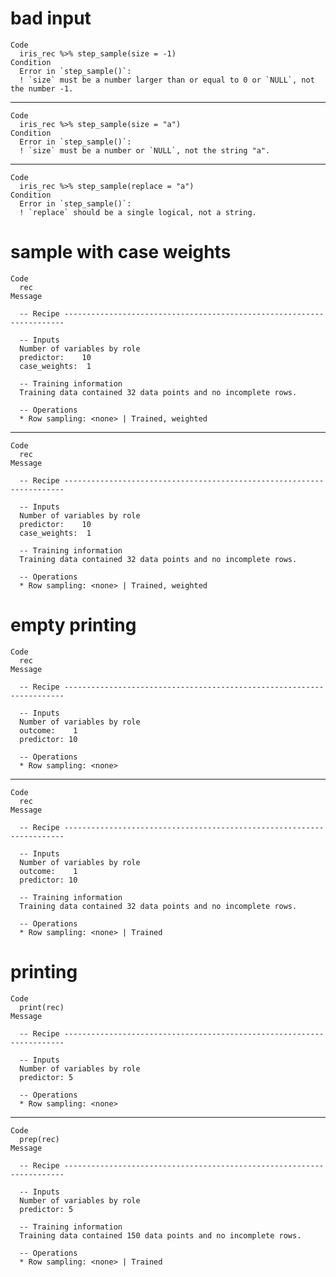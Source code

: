 # bad input

    Code
      iris_rec %>% step_sample(size = -1)
    Condition
      Error in `step_sample()`:
      ! `size` must be a number larger than or equal to 0 or `NULL`, not the number -1.

---

    Code
      iris_rec %>% step_sample(size = "a")
    Condition
      Error in `step_sample()`:
      ! `size` must be a number or `NULL`, not the string "a".

---

    Code
      iris_rec %>% step_sample(replace = "a")
    Condition
      Error in `step_sample()`:
      ! `replace` should be a single logical, not a string.

# sample with case weights

    Code
      rec
    Message
      
      -- Recipe ----------------------------------------------------------------------
      
      -- Inputs 
      Number of variables by role
      predictor:    10
      case_weights:  1
      
      -- Training information 
      Training data contained 32 data points and no incomplete rows.
      
      -- Operations 
      * Row sampling: <none> | Trained, weighted

---

    Code
      rec
    Message
      
      -- Recipe ----------------------------------------------------------------------
      
      -- Inputs 
      Number of variables by role
      predictor:    10
      case_weights:  1
      
      -- Training information 
      Training data contained 32 data points and no incomplete rows.
      
      -- Operations 
      * Row sampling: <none> | Trained, weighted

# empty printing

    Code
      rec
    Message
      
      -- Recipe ----------------------------------------------------------------------
      
      -- Inputs 
      Number of variables by role
      outcome:    1
      predictor: 10
      
      -- Operations 
      * Row sampling: <none>

---

    Code
      rec
    Message
      
      -- Recipe ----------------------------------------------------------------------
      
      -- Inputs 
      Number of variables by role
      outcome:    1
      predictor: 10
      
      -- Training information 
      Training data contained 32 data points and no incomplete rows.
      
      -- Operations 
      * Row sampling: <none> | Trained

# printing

    Code
      print(rec)
    Message
      
      -- Recipe ----------------------------------------------------------------------
      
      -- Inputs 
      Number of variables by role
      predictor: 5
      
      -- Operations 
      * Row sampling: <none>

---

    Code
      prep(rec)
    Message
      
      -- Recipe ----------------------------------------------------------------------
      
      -- Inputs 
      Number of variables by role
      predictor: 5
      
      -- Training information 
      Training data contained 150 data points and no incomplete rows.
      
      -- Operations 
      * Row sampling: <none> | Trained

